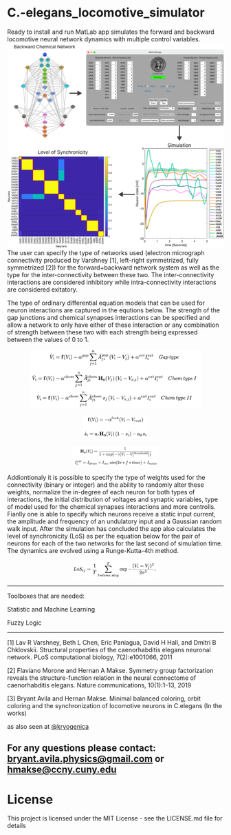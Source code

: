 # C.-elegans_locomotive_simulator
Ready to install and run MatLab app simulates the forward and backward locomotive neural network dynamics with multiple control variables.
![alt text](Example.png?raw=true)
The user can specify the type of networks used (electron micrograph connectivity produced by Varshney [1], left-right symmetrized, fully symmetrized [2]) for the forward+backward network system as well as the type for the inter-connectivity between these two. The inter-connectivity interactions are considered inhibitory while intra-connectivity interactions are considered exitatory.

The type of ordinary differential equation models that can be used for neuron interactions are captured in the equtions below. The strength of the gap junctions and chemical synapses interactions can be specified and allow a network to only have either of these interaction or any combination of strength between these two with each strength being expressed between the values of 0 to 1.
<p align="center">
<img src="eq1.png?raw=true" width="400">
</p>
<p align="center">
<img src="eq2.png?raw=true" width="150">
</p>
<p align="center">
<img src="eq3.png?raw=true" width="200">
</p>
Addiontionaly it is possible to specify the type of weights used for the connectivity (binary or integer) and the ability to randomly alter these weights, normalize the in-degree of each neuron for both types of interactions, the initial distribution of voltages and synaptic variables, type of model used for the chemical synapses interactions and more controlls. Fianlly one is able to specify which neurons receive a static input current, the amplitude and frequency of an undulatory input and a Gaussian random walk input.
After the simulation has concluded the app also calculates the level of synchronicity (LoS) as per the equation below for the pair of neurons for each of the two networks for the last second of simulation time. The dynamics are evolved using a Runge-Kutta-4th method.

<p align="center">
<img src="LoS.png?raw=true" width="200">
</p>

--------------

Toolboxes that are needed:

Statistic and Machine Learning

Fuzzy Logic

--------------

[1] Lav R Varshney, Beth L Chen, Eric Paniagua, David H Hall, and Dmitri B Chklovskii. Structural properties of the caenorhabditis elegans neuronal network. PLoS computational biology, 7(2):e1001066, 2011

[2] Flaviano Morone and Hernan A Makse. Symmetry group factorization reveals the structure-function relation in the neural connectome of caenorhabditis elegans. Nature communications, 10(1):1–13, 2019

[3] Bryant Avila and Hernan Makse. Minimal balanced coloring, orbit coloring and the synchronization of locomotive neurons in C.elegans (In the works)

as also seen at [@kryogenica](https://github.com/kryogenica/C.-elegans_locomotive_simulator)

For any questions please contact: bryant.avila.physics@gmail.com or hmakse@ccny.cuny.edu
--------------
# License
This project is licensed under the MIT License - see the LICENSE.md file for details
